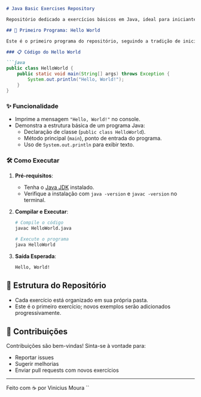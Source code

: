 ```markdown
# Java Basic Exercises Repository

Repositório dedicado a exercícios básicos em Java, ideal para iniciantes que estão aprendendo a linguagem. Aqui você encontrará exemplos simples e fundamentais para entender os conceitos iniciais da programação em Java.

## 🚀 Primeiro Programa: Hello World

Este é o primeiro programa do repositório, seguindo a tradição de iniciar a jornada na programação com um simples "Hello, World!".

### 📋 Código do Hello World

```java
public class HelloWorld {
    public static void main(String[] args) throws Exception {
        System.out.println("Hello, World!");
    }
}
```

### ✨ Funcionalidade
- Imprime a mensagem `"Hello, World!"` no console.
- Demonstra a estrutura básica de um programa Java:
  - Declaração de classe (`public class HelloWorld`).
  - Método principal (`main`), ponto de entrada do programa.
  - Uso de `System.out.println` para exibir texto.

### 🛠️ Como Executar

1. **Pré-requisitos**:
   - Tenha o [Java JDK](https://www.oracle.com/java/technologies/downloads/) instalado.
   - Verifique a instalação com `java -version` e `javac -version` no terminal.

2. **Compilar e Executar**:
   ```bash
   # Compile o código
   javac HelloWorld.java

   # Execute o programa
   java HelloWorld
   ```

3. **Saída Esperada**:
   ```
   Hello, World!
   ```

## 📂 Estrutura do Repositório
- Cada exercício está organizado em sua própria pasta.
- Este é o primeiro exercício; novos exemplos serão adicionados progressivamente.

## 🤝 Contribuições
Contribuições são bem-vindas! Sinta-se à vontade para:
- Reportar issues
- Sugerir melhorias
- Enviar pull requests com novos exercícios

---

Feito com ☕ por Vinicius Moura
`` 

